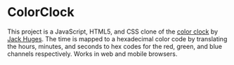 # ColorClock
This project is a JavaScript, HTML5, and CSS clone of the <a href="http://thecolourclock.co.uk/">color clock</a> by <a href="http://www.lookatjack.com/">Jack Huges</a>. The time is mapped to a hexadecimal color code by translating the hours, minutes, and seconds to hex codes for the red, green, and blue channels respectively. Works in web and mobile browsers. 
